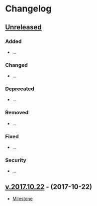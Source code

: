 # Changelog

## [Unreleased]

### Added

- ...

### Changed

- ...

### Deprecated

- ...

### Removed

- ...

### Fixed

- ...

### Security

- ...

## [v.2017.10.22] - (2017-10-22)

- [Milestone](https://github.com/HerculesWS/Hercules/milestone/9)

[Unreleased]: https://github.com/HerculesWS/Hercules/compare/v.2017.10.22..HEAD
[v.2017.10.22]: https://github.com/HerculesWS/Hercules/compare/6b1fe2d069cb0251bc5798767f97454ab63a47c0..v.2017.10.22
